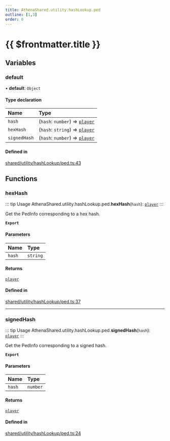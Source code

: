 ```yaml
---
title: AthenaShared.utility.hashLookup.ped
outline: [1,3]
order: 0
---
```


# {{ $frontmatter.title }}


## Variables

### default

• **default**: `Object`

#### Type declaration

| Name | Type |
| :------ | :------ |
| `hash` | (`hash`: `number`) => [`player`](server_config.md#player) |
| `hexHash` | (`hash`: `string`) => [`player`](server_config.md#player) |
| `signedHash` | (`hash`: `number`) => [`player`](server_config.md#player) |

#### Defined in

[shared/utility/hashLookup/ped.ts:43](https://github.com/Stuyk/altv-athena/blob/8d130a5/src/core/shared/utility/hashLookup/ped.ts#L43)

## Functions

### hexHash

::: tip Usage
AthenaShared.utility.hashLookup.ped.**hexHash**(`hash`): [`player`](server_config.md#player)
:::

Get the PedInfo corresponding to a hex hash.

**`Export`**

#### Parameters

| Name | Type |
| :------ | :------ |
| `hash` | `string` |

#### Returns

[`player`](server_config.md#player)

#### Defined in

[shared/utility/hashLookup/ped.ts:37](https://github.com/Stuyk/altv-athena/blob/8d130a5/src/core/shared/utility/hashLookup/ped.ts#L37)

___

### signedHash

::: tip Usage
AthenaShared.utility.hashLookup.ped.**signedHash**(`hash`): [`player`](server_config.md#player)
:::

Get the PedInfo corresponding to a signed hash.

**`Export`**

#### Parameters

| Name | Type |
| :------ | :------ |
| `hash` | `number` |

#### Returns

[`player`](server_config.md#player)

#### Defined in

[shared/utility/hashLookup/ped.ts:24](https://github.com/Stuyk/altv-athena/blob/8d130a5/src/core/shared/utility/hashLookup/ped.ts#L24)
